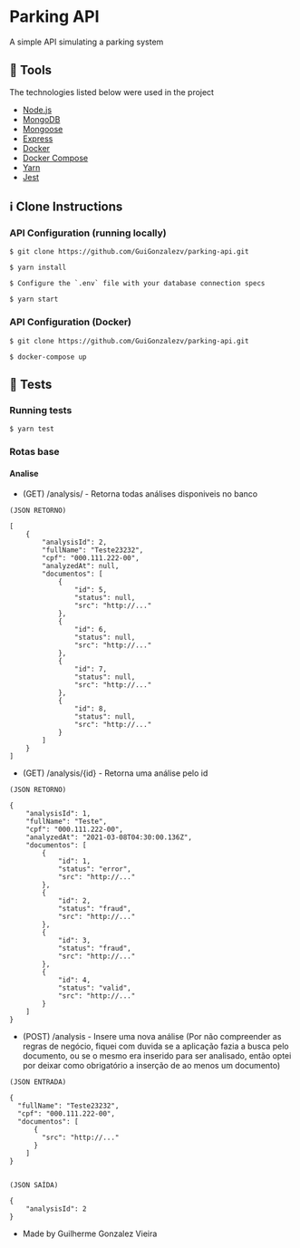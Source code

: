 # Parking API

A simple API simulating a parking system


## :rocket: Tools
The technologies listed below were used in the project
- [Node.js](https://nodejs.org/en/)
- [MongoDB](https://www.mongodb.com/)
- [Mongoose](https://mongoosejs.com/)
- [Express](https://expressjs.com/pt-br/)
- [Docker](https://www.docker.com/)
- [Docker Compose](https://docs.docker.com/compose/)
- [Yarn](https://yarnpkg.com/)
- [Jest](https://jestjs.io/pt-BR/)

## :information_source: Clone Instructions
### API Configuration (running locally)
```git
$ git clone https://github.com/GuiGonzalezv/parking-api.git

$ yarn install

$ Configure the `.env` file with your database connection specs

$ yarn start
```

### API Configuration (Docker)
```git
$ git clone https://github.com/GuiGonzalezv/parking-api.git

$ docker-compose up
```
## :test_tube: Tests
### Running tests
```git
$ yarn test
```


### Rotas base
#### Analise
- (GET) /analysis/  - Retorna todas análises disponiveis no banco
```
(JSON RETORNO)

[ 
    {
        "analysisId": 2,
        "fullName": "Teste23232",
        "cpf": "000.111.222-00",
        "analyzedAt": null,
        "documentos": [
            {
                "id": 5,
                "status": null,
                "src": "http://..."
            },
            {
                "id": 6,
                "status": null,
                "src": "http://..."
            },
            {
                "id": 7,
                "status": null,
                "src": "http://..."
            },
            {
                "id": 8,
                "status": null,
                "src": "http://..."
            }
        ]
    }
]
```

- (GET) /analysis/{id} - Retorna uma análise pelo id
```
(JSON RETORNO) 

{
    "analysisId": 1,
    "fullName": "Teste",
    "cpf": "000.111.222-00",
    "analyzedAt": "2021-03-08T04:30:00.136Z",
    "documentos": [
        {
            "id": 1,
            "status": "error",
            "src": "http://..."
        },
        {
            "id": 2,
            "status": "fraud",
            "src": "http://..."
        },
        {
            "id": 3,
            "status": "fraud",
            "src": "http://..."
        },
        {
            "id": 4,
            "status": "valid",
            "src": "http://..."
        }
    ]
}
```
- (POST) /analysis - Insere uma nova análise (Por não compreender as regras de negócio, fiquei com duvida se a aplicação fazia a busca pelo documento, ou se o mesmo era inserido para ser analisado, então optei por deixar como obrigatório a inserção de ao menos um documento)
```
(JSON ENTRADA)

{
  "fullName": "Teste23232",
  "cpf": "000.111.222-00",
  "documentos": [
      {
        "src": "http://..."
      }
    ]
}


(JSON SAÍDA)

{
    "analysisId": 2
}
``` 


- Made by Guilherme Gonzalez Vieira
